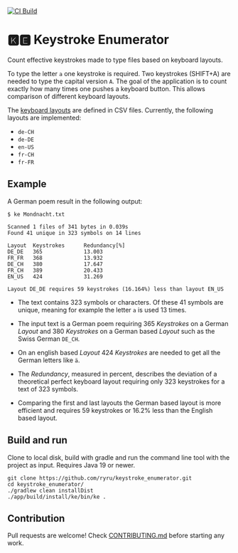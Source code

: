 [![CI Build](https://github.com/ryru/keystroke_enumerator/actions/workflows/build.yml/badge.svg)](https://github.com/ryru/keystroke_enumerator/actions/workflows/build.yml)

# 🅺🅴 Keystroke Enumerator

Count effective keystrokes made to type files based on keyboard layouts.

To type the letter `a` one keystroke is required. Two keystrokes (SHIFT+A) are needed to type the
capital version `A`. The goal of the application is to count exactly how many times one pushes a
keyboard button. This allows comparison of different keyboard layouts.

The [keyboard layouts](core/src/main/resources/layouts) are defined in CSV files. Currently, the
following layouts are implemented:

* `de-CH`
* `de-DE`
* `en-US`
* `fr-CH`
* `fr-FR`

## Example

A German poem result in the following output:

```
$ ke Mondnacht.txt 

Scanned 1 files of 341 bytes in 0.039s
Found 41 unique in 323 symbols on 14 lines

Layout  Keystrokes      Redundancy[%]
DE_DE   365             13.003
FR_FR   368             13.932
DE_CH   380             17.647
FR_CH   389             20.433
EN_US   424             31.269

Layout DE_DE requires 59 keystrokes (16.164%) less than layout EN_US

```

* The text contains 323 symbols or characters. Of these 41 symbols are unique, meaning for example
  the letter `a` is used 13 times.

* The input text is a German poem requiring 365 _Keystrokes_ on a German _Layout_ and 380
  _Keystrokes_ on a German based _Layout_ such as the Swiss German `DE_CH`.

* On an english based _Layout_ 424 _Keystrokes_ are needed to get all the German letters like `ä`.

* The _Redundancy_, measured in percent, describes the deviation of a theoretical perfect keyboard
  layout requiring only 323 keystrokes for a text of 323 symbols.

* Comparing the first and last layouts the German based layout is more efficient and requires 59
  keystrokes or 16.2% less than the English based layout.

## Build and run

Clone to local disk, build with gradle and run the command line tool with the project as input.
Requires Java 19 or newer.

```
git clone https://github.com/ryru/keystroke_enumerator.git
cd keystroke_enumerator/
./gradlew clean installDist
./app/build/install/ke/bin/ke .
```

## Contribution

Pull requests are welcome! Check [CONTRIBUTING.md](CONTRIBUTING.md) before starting any work.
